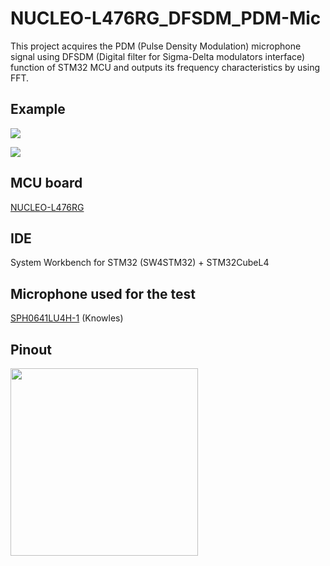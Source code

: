 # NUCLEO-L476RG_DFSDM_PDM-Mic
This project acquires the PDM (Pulse Density Modulation) microphone signal using DFSDM (Digital filter for Sigma-Delta modulators interface) function of STM32 MCU and outputs its frequency characteristics by using FFT.

## Example
![](https://github.com/y2kblog/NUCLEO-L476RG_DFSDM_PDM-Mic/blob/master/images/FrequencyResponse2.png)

![](https://github.com/y2kblog/NUCLEO-L476RG_DFSDM_PDM-Mic/blob/master/images/FrequencyResponse1.png)


## MCU board
[NUCLEO-L476RG](http://www.st.com/en/evaluation-tools/nucleo-l476rg.html)


## IDE
System Workbench for STM32 (SW4STM32) + STM32CubeL4


## Microphone used for the test
[SPH0641LU4H-1](http://www.mouser.com/ProductDetail/Knowles/SPH0641LU4H-1/) (Knowles)


## Pinout
<img src="https://github.com/y2kblog/NUCLEO-L476RG_DFSDM_PDM-Mic/blob/master/images/Pinout.png" width="300px">
